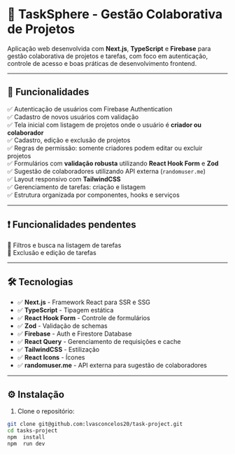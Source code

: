 
# 📝 TaskSphere - Gestão Colaborativa de Projetos

Aplicação web desenvolvida com **Next.js**, **TypeScript** e **Firebase** para gestão colaborativa de projetos e tarefas, com foco em autenticação, controle de acesso e boas práticas de desenvolvimento frontend.

---

## 🚀 Funcionalidades

✅ Autenticação de usuários com Firebase Authentication  
✅ Cadastro de novos usuários com validação  
✅ Tela inicial com listagem de projetos onde o usuário é **criador ou colaborador**  
✅ Cadastro, edição e exclusão de projetos  
✅ Regras de permissão: somente criadores podem editar ou excluir projetos  
✅ Formulários com **validação robusta** utilizando **React Hook Form** e **Zod**  
✅ Sugestão de colaboradores utilizando API externa (`randomuser.me`)  
✅ Layout responsivo com **TailwindCSS**  
✅ Gerenciamento de tarefas: criação e listagem  
✅ Estrutura organizada por componentes, hooks e serviços

---

## ❗ Funcionalidades pendentes

🔲 Filtros e busca na listagem de tarefas  
🔲 Exclusão e edição de tarefas

---

## 🛠️ Tecnologias

- ✅ **Next.js** - Framework React para SSR e SSG  
- ✅ **TypeScript** - Tipagem estática  
- ✅ **React Hook Form** - Controle de formulários  
- ✅ **Zod** - Validação de schemas  
- ✅ **Firebase** - Auth e Firestore Database  
- ✅ **React Query** - Gerenciamento de requisições e cache  
- ✅ **TailwindCSS** - Estilização  
- ✅ **React Icons** - Ícones  
- ✅ **randomuser.me** - API externa para sugestão de colaboradores

---

## ⚙️ Instalação

1. Clone o repositório:

```bash
git clone git@github.com:lvasconcelos20/task-project.git
cd tasks-project
npm  install
npm  run dev
